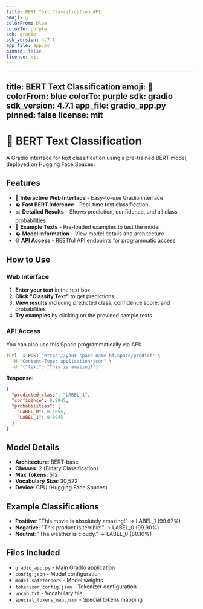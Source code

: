 ```yaml
---
title: BERT Text Classification API
emoji: 🤖
colorFrom: blue
colorTo: purple
sdk: gradio
sdk_version: 4.7.1
app_file: app.py
pinned: false
license: mit
---
```


---
title: BERT Text Classification
emoji: 🤖
colorFrom: blue
colorTo: purple
sdk: gradio
sdk_version: 4.7.1
app_file: gradio_app.py
pinned: false
license: mit
---

# 🤖 BERT Text Classification

A Gradio interface for text classification using a pre-trained BERT model, deployed on Hugging Face Spaces.

## Features

- 🎯 **Interactive Web Interface** - Easy-to-use Gradio interface
- � **Fast BERT Inference** - Real-time text classification
- 📊 **Detailed Results** - Shows prediction, confidence, and all class probabilities
- 📝 **Example Texts** - Pre-loaded examples to test the model
- � **Model Information** - View model details and architecture
- 🌐 **API Access** - RESTful API endpoints for programmatic access

## How to Use

### Web Interface
1. **Enter your text** in the text box
2. **Click "Classify Text"** to get predictions
3. **View results** including predicted class, confidence score, and probabilities
4. **Try examples** by clicking on the provided sample texts

### API Access
You can also use this Space programmatically via API:

```bash
curl -X POST "https://your-space-name.hf.space/predict" \
  -H "Content-Type: application/json" \
  -d '{"text": "This is amazing!"}'
```

**Response:**
```json
{
  "predicted_class": "LABEL_1",
  "confidence": 0.8945,
  "probabilities": {
    "LABEL_0": 0.1055,
    "LABEL_1": 0.8945
  }
}
```

## Model Details

- **Architecture**: BERT-base
- **Classes**: 2 (Binary Classification)
- **Max Tokens**: 512
- **Vocabulary Size**: 30,522
- **Device**: CPU (Hugging Face Spaces)

## Example Classifications

- **Positive**: "This movie is absolutely amazing!" → LABEL_1 (99.67%)
- **Negative**: "This product is terrible!" → LABEL_0 (99.90%)
- **Neutral**: "The weather is cloudy." → LABEL_0 (80.10%)

## Files Included

- `gradio_app.py` - Main Gradio application
- `config.json` - Model configuration
- `model.safetensors` - Model weights
- `tokenizer_config.json` - Tokenizer configuration
- `vocab.txt` - Vocabulary file
- `special_tokens_map.json` - Special tokens mapping
